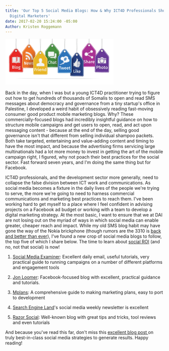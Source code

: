 ```yaml
---
title: 'Our Top 5 Social Media Blogs: How & Why ICT4D Professionals Should Think like
  Digital Marketers'
date: 2017-02-20 15:24:00 -05:00
Author: Kristen Roggemann
---
```


![social media marketing.png](/uploads/social%20media%20marketing.png)

Back in the day, when I was but a young ICT4D practitioner trying to figure out how to get hundreds of thousands of Somalis to open and read SMS messages about democracy and governance from a tiny startup's office in Palestine, I developed a weird habit of obsessively reading fast-moving consumer good product mobile marketing blogs. Why? These commercially-focused blogs had incredibly insightful guidance on how to structure mobile campaigns and get users to open, read, and act upon  messaging content - because at the end of the day, selling good governance isn't that different from selling individual shampoo packets. Both take targeted, entertaining and value-adding content and timing to have the most impact, and because the advertising firms servicing large multinationals had a lot more money to invest in getting the art of the mobile campaign right, I figured, why not poach their best practices for the social sector. Fast forward seven years, and I'm doing the same thing but for Facebook.

ICT4D professionals, and the development sector more generally, need to collapse the false division between ICT work and communications. As social media becomes a fixture in the daily lives of the people we're trying to serve, the more we're going to need to harness commercial communications and marketing best practices to reach them. I've been working hard to get myself to a place where I feel confident in advising projects on a Facebook ad budget or working with a team to develop a digital marketing strategy. At the most basic, I want to ensure that we at DAI are not losing out on the myriad of ways in which social media can enable greater, cheaper reach and impact. While my old SMS blog habit may have gone the way of the Nokia brickphone (though rumors are the 3310 is [back and better than ever](http://www.independent.co.uk/life-style/gadgets-and-tech/news/nokia-3310-mwc-2017-re-launch-buy-amazon-price-leaks-details-revealed-a7578941.html)), I've found a new crop of social media blogs to follow, the top five of which I share below.  The time to learn about [social ROI](https://blog.hootsuite.com/measure-social-media-roi-business/) (and no, not that social) is now!

1. [Social Media Examiner](http://www.socialmediaexaminer.com/): Excellent daily email, useful tutorials, very practical guide to running campaigns on a number of different platforms and engagement tools

2. [Jon Loomer](http://www.jonloomer.com/): Facebook-focused blog with excellent, practical guidance and tutorials.

3. [Mplans](http://www.mplans.com/): A comprehensive guide to making marketing plans, easy to port to development

4. [Search Engine Land](http://searchengineland.com/guide/what-is-social-media-marketing)'s social media weekly newsletter is excellent

5. [Razor Social](http://www.razorsocial.com/blog/): Well-known blog with great tips and tricks, tool reviews and even tutorials

And because you've read this far, don't miss this [excellent blog post ](http://rebekahradice.com/social-media-strategy-ideas/)on truly best-in-class social media strategies to generate results. Happy reading!